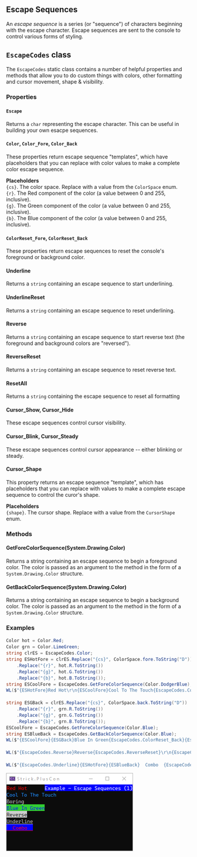 ## Escape Sequences
An *escape sequence* is a series (or "sequence") of characters beginning with the 
escape character. Escape sequences are sent to the console to control various 
forms of styling.

## `EscapeCodes` class
The `EscapeCodes` static class contains a number of helpful properties and 
methods that allow you to do custom things with colors, other formatting and 
cursor movement, shape & visibility.

### Properties

#### `Escape`
Returns a `char` representing the escape character. This can be useful in building 
your own esacpe sequences.

#### `Color`, `Color_Fore`, `Color_Back`
These properties return escape sequence "templates", which have placeholders that you 
can replace with color values to make a complete color escape sequence.

**Placeholders**  
`{cs}`. The color space. Replace with a value from the `ColorSpace` enum.  
`{r}`. The Red component of the color (a value between 0 and 255, inclusive).  
`{g}`. The Green component of the color (a value between 0 and 255, inclusive).  
`{b}`. The Blue component of the color (a value between 0 and 255, inclusive).


#### `ColorReset_Fore`, `ColorReset_Back`
These properties return escape sequences to reset the console's foreground or 
background color.

#### Underline
Returns a `string` containing an escape sequence to start underlining.

#### UnderlineReset
Returns a `string` containing an escape sequence to reset underlining.

#### Reverse
Returns a `string` containing an escape sequence to start reverse text 
(the foreground and background colors are "reversed").

#### ReverseReset
Returns a `string` containing an escape sequence to reset reverse text.

#### ResetAll
Returns a `string` containing the escape sequence to reset all formatting

#### Cursor_Show, Cursor_Hide
These escape sequences control cursor visibility.

#### Cursor_Blink, Cursor_Steady
These escape sequences control cursor appearance -- either blinking or steady.

#### Cursor_Shape
This property returns an escape sequence "template", which has placeholders 
that you can replace with values to make a complete escape sequence to 
control the curor's shape.

**Placeholders**  
`{shape}`. The cursor shape. Replace with a value from the `CursorShape` enum.  


### Methods
#### GetForeColorSequence(System.Drawing.Color)
Returns a string containing an escape sequence to begin a foreground color. 
The color is passed as an argument to the method in the form of a 
`System.Drawing.Color` structure.

#### GetBackColorSequence(System.Drawing.Color)
Returns a string containing an escape sequence to begin a background color. 
The color is passed as an argument to the method in the form of a 
`System.Drawing.Color` structure.


### Examples
```c#
Color hot = Color.Red;
Color grn = Color.LimeGreen;
string clrES = EscapeCodes.Color;
string ESHotFore = clrES.Replace("{cs}", ColorSpace.fore.ToString("D"))
	.Replace("{r}", hot.R.ToString())
	.Replace("{g}", hot.G.ToString())
	.Replace("{b}", hot.B.ToString());
string ESCoolFore = EscapeCodes.GetForeColorSequence(Color.DodgerBlue);
WL($"{ESHotFore}Red Hot\r\n{ESCoolFore}Cool To The Touch{EscapeCodes.ColorReset_Fore}\r\nBoring");

string ESGBack = clrES.Replace("{cs}", ColorSpace.back.ToString("D"))
	.Replace("{r}", grn.R.ToString())
	.Replace("{g}", grn.G.ToString())
	.Replace("{b}", grn.B.ToString());
ESCoolFore = EscapeCodes.GetForeColorSequence(Color.Blue);
string ESBlueBack = EscapeCodes.GetBackColorSequence(Color.Blue);
WL($"{ESCoolFore}{ESGBack}Blue In Green{EscapeCodes.ColorReset_Back}{EscapeCodes.ColorReset_Fore}");

WL($"{EscapeCodes.Reverse}Reverse{EscapeCodes.ReverseReset}\r\n{EscapeCodes.Underline}Underline{EscapeCodes.UnderlineReset}");
		
WL($"{EscapeCodes.Underline}{ESHotFore}{ESBlueBack}  Combo  {EscapeCodes.ColorReset_Back}{EscapeCodes.ColorReset_Fore}{EscapeCodes.UnderlineReset}");
```

![Example - Escape Sequences](https://raw.githubusercontent.com/StrickTechnologies/Strick.PlusCon/master/SampleImages/ex_esc_1.png)

